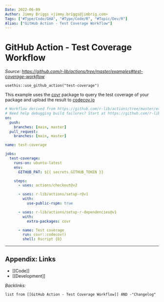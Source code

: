 ```yaml
---
Date: 2022-06-09
Author: Jimmy Briggs <jimmy.briggs@jimbrig.com>
Tags: ["#Type/Code/GHA", "#Type/Code/R", "#Topic/Dev/R"]
Alias: ["GitHub Action - Test Coverage Workflow"]
---
```


# GitHub Action - Test Coverage Workflow

*Source: https://github.com/r-lib/actions/tree/master/examples#test-coverage-workflow*

`usethis::use_github_action("test-coverage")`

This example uses the [covr](https://covr.r-lib.org) package to query the test coverage of your package and upload the result to [codecov.io](https://codecov.io)

```yaml
# Workflow derived from https://github.com/r-lib/actions/tree/master/examples
# Need help debugging build failures? Start at https://github.com/r-lib/actions#where-to-find-help
on:
  push:
    branches: [main, master]
  pull_request:
    branches: [main, master]

name: test-coverage

jobs:
  test-coverage:
    runs-on: ubuntu-latest
    env:
      GITHUB_PAT: ${{ secrets.GITHUB_TOKEN }}

    steps:
      - uses: actions/checkout@v2

      - uses: r-lib/actions/setup-r@v1
        with:
          use-public-rspm: true

      - uses: r-lib/actions/setup-r-dependencies@v1
        with:
          extra-packages: covr

      - name: Test coverage
        run: covr::codecov()
        shell: Rscript {0}
```

***

## Appendix: Links

- [[Code]]
- [[Development]]

*Backlinks:*

```dataview
list from [[GitHub Action - Test Coverage Workflow]] AND -"Changelog"
```